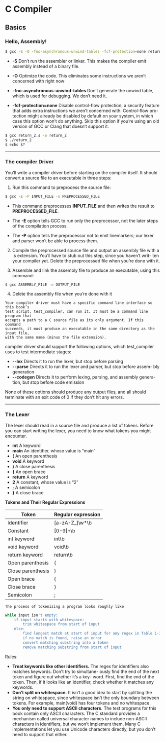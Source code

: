# C Compiler

## Basics

### Hello, Assembly!

```bash
$ gcc -S -O -fno-asynchronous-unwind-tables -fcf-protection=none return_2.c
```

- **-S** Don’t run the assembler or linker. This makes the compiler emit
  assembly instead of a binary file.

- **-O** Optimize the code. This eliminates some instructions we aren’t
  concerned with right now

- **-fno-asynchronous-unwind-tables** Don’t generate the unwind table, which is
  used for debugging. We don’t need it.

- **-fcf-protection=none** Disable control-flow protection, a security feature
  that adds extra instructions we aren’t concerned with. Control-flow pro-
  tection might already be disabled by default on your system, in which case
  this option won’t do anything. Skip this option if you’re using an old version
  of GCC or Clang that doesn’t support it.

```bash
$ gcc return_2.s -o return_2
$ ./return_2
$ echo $?
```

---

### The compiler Driver

You’ll write a compiler driver before starting on the compiler itself. It should
convert a source file to an executable in three steps:

1. Run this command to preprocess the source file:

```bash
$ gcc -E -P INPUT_FILE -o PREPROCESSED_FILE
```

- This command preprocesses **INPUT_FILE** and then writes the result to
  **PREPROCESSED_FILE**.

- The **-E** option tells GCC to run only the preprocessor, not the later steps
  of the compilation process.

- The **-P** option tells the preprocessor not to emit linemarkers; our lexer
  and parser won’t be able to process them.

2. Compile the preprocessed source file and output an assembly file with a .s
   extension. You’ll have to stub out this step, since you haven’t writ- ten
   your compiler yet. Delete the preprocessed file when you’re done with it.

3. Assemble and link the assembly file to produce an executable, using this
   command:

```bash
$ gcc ASSEMBLY_FILE -o OUTPUT_FILE
```

4. Delete the assembly file when you’re done with it

```
Your compiler driver must have a specific command line interface so this book’s
test script, test_compiler, can run it. It must be a command line program that
accepts a path to a C source file as its only argument. If this command
succeeds, it must produce an executable in the same directory as the input file,
with the same name (minus the file extension).
```

compiler driver should support the following options, which test_compiler uses
to test intermediate stages:

- **--lex** Directs it to run the lexer, but stop before parsing
- **--parse** Directs it to run the lexer and parser, but stop before assem- bly
  generation
- **--codegen** Directs it to perform lexing, parsing, and assembly genera-
  tion, but stop before code emission

None of these options should produce any output files, and all should terminate
with an exit code of 0 if they don’t hit any errors.

---

### The Lexer

The lexer should read in a source file and produce a list of tokens. Before you
can start writing the lexer, you need to know what tokens you might encounter.

- **int** A keyword
- **main** An identifier, whose value is “main”
- **(** An open parenthesis
- **void** A keyword
- **)** A close parenthesis
- **{** An open brace
- **return** A keyword
- **2** A constant, whose value is “2”
- **;** A semicolon
- **}** A close brace

**Tokens and Their Regular Expressions**

| Token             | Regular expression |
| ----------------- | ------------------ |
| Identifier        | [a-zA-Z_]\w*\b     |
| Constant          | [0-9]+\b           |
| int keyword       | int\b              |
| void keyword      | void\b             |
| return keyword    | return\b           |
| Open parenthesis  | \(                 |
| Close parenthesis | \)                 |
| Open brace        | {                  |
| Close brace       | }                  |
| Semicolon         | ;                  |

```
The process of tokenizing a program looks roughly like
```

```bash
while input isn't empty:
    if input starts with whitespace:
        trim whitespace from start of input
    else:
        find longest match at start of input for any regex in Table 1-1
        if no match is found, raise an error
        convert matching substring into a token
        remove matching substring from start of input
```

Rules:

- **Treat keywords like other identifiers.** The regex for identifiers also
  matches keywords. Don’t try to simultane- ously find the end of the next token
  and figure out whether it’s a key- word. First, find the end of the token.
  Then, if it looks like an identifier, check whether it matches any keywords.
- **Don’t split on whitespace.** It isn’t a good idea to start by splitting the
  string on whitespace, since whitespace isn’t the only boundary between tokens.
  For example, main(void) has four tokens and no whitespace.
- **You only need to support ASCII characters.** The test programs for this book
  contain only ASCII characters. The C standard provides a mechanism called
  universal character names to include non-ASCII characters in identifiers, but
  we won’t implement them. Many C implementations let you use Unicode characters
  directly, but you don’t need to support that either.
